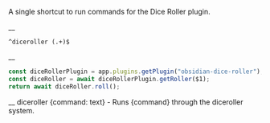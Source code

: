 A single shortcut to run commands for the Dice Roller plugin.

__
```
^diceroller (.+)$
```
__
```js
const diceRollerPlugin = app.plugins.getPlugin("obsidian-dice-roller");
const diceRoller = await diceRollerPlugin.getRoller($1);
return await diceRoller.roll();
```
__
diceroller {command: text} - Runs {command} through the diceroller system.
